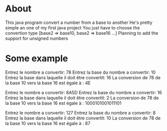 # About
This java program convert a number from a base to another
He's pretty simple an one of my first java project
You just have to choose the convertion type [base2 => base10, base2 => base16 ...]
Planning to add the support for unsigned numbers

# Some example
Entrez le nombre a convertir: 78
Entrez la base du nombre a convertir: 10
Entrez la base dans laquelle il doit être convertit: 16
La conversion de 78 de la base 10 vers la base 16 est égale à : 4E

Entrez le nombre a convertir: 8A5D
Entrez la base du nombre a convertir: 16
Entrez la base dans laquelle il doit être convertit: 2
La conversion de 78 de la base 10 vers la base 16 est égale à : 1000101001011101

Entrez le nombre a convertir: 127
Entrez la base du nombre a convertir: 8
Entrez la base dans laquelle il doit être convertit: 10
La conversion de 78 de la base 10 vers la base 16 est égale à : 87